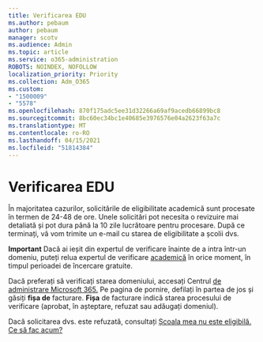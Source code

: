 ```yaml
---
title: Verificarea EDU
ms.author: pebaum
author: pebaum
manager: scotv
ms.audience: Admin
ms.topic: article
ms.service: o365-administration
ROBOTS: NOINDEX, NOFOLLOW
localization_priority: Priority
ms.collection: Adm_O365
ms.custom:
- "1500009"
- "5578"
ms.openlocfilehash: 870f175adc5ee31d32266a69af9acedb66899bc8
ms.sourcegitcommit: 8bc60ec34bc1e40685e3976576e04a2623f63a7c
ms.translationtype: MT
ms.contentlocale: ro-RO
ms.lasthandoff: 04/15/2021
ms.locfileid: "51814384"
---
```

# <a name="edu-verification"></a>Verificarea EDU

În majoritatea cazurilor, solicitările de eligibilitate academică sunt procesate în termen de 24-48 de ore. Unele solicitări pot necesita o revizuire mai detaliată și pot dura până la 10 zile lucrătoare pentru procesare. După ce terminați, vă vom trimite un e-mail cu starea de eligibilitate a școlii dvs.

**Important** Dacă ai ieșit din expertul de verificare înainte de a intra într-un domeniu, puteți relua expertul de verificare [academică](https://go.microsoft.com/fwlink/p/?linkid=2135255) în orice moment, în timpul perioadei de încercare gratuite.

Dacă preferați să verificați starea domeniului, accesați Centrul [de administrare Microsoft 365.](https://go.microsoft.com/fwlink/p/?linkid=2024339) Pe pagina de pornire, defilați în partea de jos și găsiți **fișa de** facturare. **Fișa** de facturare indică starea procesului de verificare (aprobat, în așteptare, refuzat sau adăugați domeniul).

Dacă solicitarea dvs. este refuzată, consultați [Școala mea nu este eligibilă. Ce să fac acum?](https://docs.microsoft.com/microsoft-365/commerce/subscriptions/verify-academic-eligibility#my-school-isnt-eligible-what-do-i-do-now)